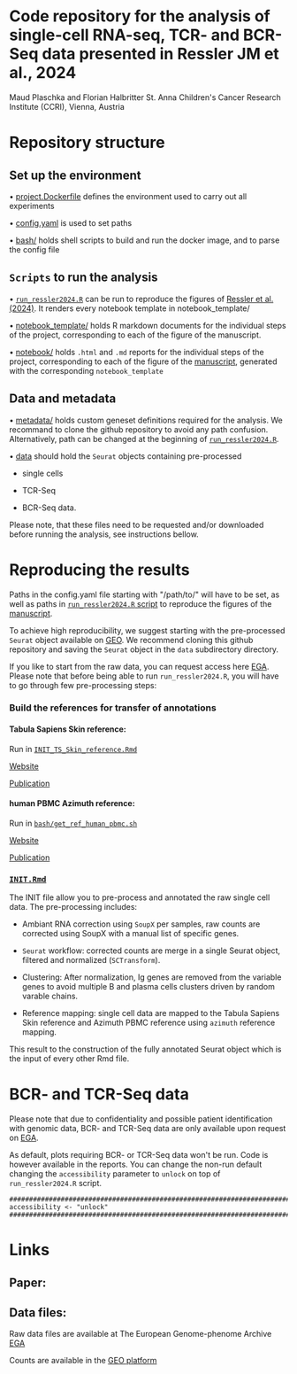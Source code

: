 # Code repository for the analysis of single-cell RNA-seq, TCR- and BCR-Seq data presented in Ressler JM et al., 2024
Maud Plaschka and Florian Halbritter
St. Anna Children's Cancer Research Institute (CCRI), Vienna, Austria

# Repository structure

## Set up the environment

•	[project.Dockerfile](https://github.com/cancerbits/ressler2024_neobcc/tree/main/project.Dockerfile) defines the environment used to carry out all experiments

•	[config.yaml](https://github.com/cancerbits/ressler2024_neobcc/tree/main/config.yaml) is used to set paths

•	[bash/](https://github.com/cancerbits/ressler2024_neobcc/tree/main/bash) holds shell scripts to build and run the docker image, and to parse the config file


## `Scripts` to run the analysis
•	[`run_ressler2024.R`](https://github.com/cancerbits/ressler2024_neobcc/blob/main/run_ressler2024.R) can be run to reproduce the figures of [Ressler et al. (2024)](). It renders every notebook template in notebook_template/

•	[notebook_template/](https://github.com/cancerbits/ressler2024_neobcc/tree/main/notebook_template) holds R markdown documents for the individual steps of the project, corresponding to each of the figure of the manuscript.

•	[notebook/](https://github.com/cancerbits/ressler2024_neobcc/tree/main/notebook) holds `.html` and `.md` reports for the individual steps of the project, corresponding to each of the figure of the [manuscript](), generated with the corresponding `notebook_template`

## Data and metadata
•	[metadata/](https://github.com/cancerbits/ressler2024_neobcc/tree/main/metadata) holds custom geneset definitions required for the analysis. We recommand to clone the github repository to avoid any path confusion. Alternatively, path can be changed at the beginning of [`run_ressler2024.R`](https://github.com/cancerbits/ressler2024_neobcc/blob/main/run_ressler2024.R). 

•	[data](https://github.com/cancerbits/ressler2024_neobcc/tree/main/data) should hold the `Seurat` objects containing pre-processed 
	
- single cells

- TCR-Seq
	
- BCR-Seq data.

Please note, that these files need to be requested and/or downloaded before running the analysis, see instructions bellow.  

# Reproducing the results

Paths in the config.yaml file starting with "/path/to/" will have to be set, as well as paths in [`run_ressler2024.R` script](https://github.com/cancerbits/ressler2024_neobcc/blob/main/run_ressler2024.R) to reproduce the figures of the [manuscript]().

To achieve high reproducibility, we suggest starting with the pre-processed `Seurat` object available on [GEO](). 
We recommend cloning this github repository and saving the `Seurat` object in the `data` subdirectory directory. 

If you like to start from the raw data, you can request access here [EGA](https://ega-archive.org/datasets/EGAD50000000371). 
Please note that before being able to run `run_ressler2024.R`, you will have to go through few pre-processing steps: 

### Build the references for transfer of annotations

#### Tabula Sapiens Skin reference:

Run in [`INIT_TS_Skin_reference.Rmd`](https://github.com/cancerbits/ressler2024_neobcc/blob/main/notebook_template/INIT_TS_Skin_reference.Rmd)

[Website](https://cellxgene.cziscience.com/collections/e5f58829-1a66-40b5-a624-9046778e74f5)

[Publication](https://www.ncbi.nlm.nih.gov/pmc/articles/PMC9812260/)

#### human PBMC Azimuth reference:

Run in [`bash/get_ref_human_pbmc.sh`](https://github.com/cancerbits/ressler2024_neobcc/blob/main/bash/get_ref_human_pbmc.sh)

[Website](https://azimuth.hubmapconsortium.org/references/#Human%20-%20PBMC)

[Publication](https://www.biorxiv.org/content/10.1101/2020.10.12.335331v1)

### [`INIT.Rmd`](https://github.com/cancerbits/ressler2024_neobcc/blob/main/notebook_template/INIT_Ressler2024.Rmd)

The INIT file allow you to pre-process and annotated the raw single cell data.
The pre-processing includes:

- Ambiant RNA correction using `SoupX` per samples, raw counts are corrected using SoupX with a manual list of specific genes.

- `Seurat` workflow: corrected counts are merge in a single Seurat object, filtered and normalized (`SCTransform`). 

- Clustering: After normalization, Ig genes are removed from the variable genes to avoid multiple B and plasma cells clusters driven by random varable chains.

- Reference mapping: single cell data are mapped to the Tabula Sapiens Skin reference and Azimuth PBMC reference using `azimuth` reference mapping.

This result to the construction of the fully annotated Seurat object which is the input of every other Rmd file.

# BCR- and TCR-Seq data

Please note that due to confidentiality and possible patient identification with genomic data, BCR- and TCR-Seq data are only available upon request on [EGA](https://ega-archive.org/datasets/EGAD50000000371).

As default, plots requiring BCR- or TCR-Seq data won't be run. 
Code is however available in the reports. 
You can change the non-run default changing the `accessibility` parameter to `unlock` on top of `run_ressler2024.R` script.

```{r}
##########################################################################################
accessibility <- "unlock"
##########################################################################################
```

# Links

## Paper: 

## Data files: 

Raw data files are available at The European Genome-phenome Archive [EGA](https://ega-archive.org/datasets/EGAD50000000371)

Counts are available in the [GEO platform]()


